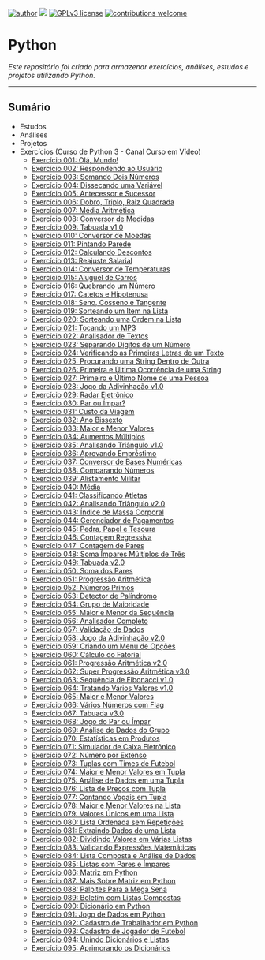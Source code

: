 [![author](https://img.shields.io/badge/author-rafael.jstefanski-red.svg)](https://www.linkedin.com/in/rafaelstefanski/)
[![](https://img.shields.io/badge/python-3.9+-blue.svg)](https://www.python.org/downloads/release/python-390/)
[![GPLv3 license](https://img.shields.io/badge/License-GPLv3-blue.svg)](http://perso.crans.org/besson/LICENSE.html) 
[![contributions welcome](https://img.shields.io/badge/contributions-welcome-brightgreen.svg?style=flat)](https://github.com/jstefanski/Python/issues)

<h1> Python </h1>

*Este repositório foi criado para armazenar exercícios, análises, estudos e projetos utilizando Python.*

--------------------------------------------------
<h2>Sumário</h2>

<!-- toc -->
  * Estudos
  * Análises
  * Projetos
  * Exercícios (Curso de Python 3 - Canal Curso em Vídeo)
      * [Exercício 001: Olá, Mundo!](https://github.com/jstefanski/Python/blob/main/Exerc%C3%ADcios/Exerc%C3%ADcio%20001.py)
      * [Exercício 002: Respondendo ao Usuário](https://github.com/jstefanski/Python/blob/main/Exerc%C3%ADcios/Exerc%C3%ADcio%20002.py)
      * [Exercício 003: Somando Dois Números](https://github.com/jstefanski/Python/blob/main/Exerc%C3%ADcios/Exerc%C3%ADcio%20003.py)
      * [Exercício 004: Dissecando uma Variável](https://github.com/jstefanski/Python/blob/main/Exerc%C3%ADcios/Exerc%C3%ADcio%20004.py)
      * [Exercício 005: Antecessor e Sucessor](https://github.com/jstefanski/Python/blob/main/Exerc%C3%ADcios/Exerc%C3%ADcio%20005.py)
      * [Exercício 006: Dobro, Triplo, Raiz Quadrada](https://github.com/jstefanski/Python/blob/main/Exerc%C3%ADcios/Exerc%C3%ADcio%20006.py)
      * [Exercício 007: Média Aritmética](https://github.com/jstefanski/Python/blob/main/Exerc%C3%ADcios/Exerc%C3%ADcio%20007.py)
      * [Exercício 008: Conversor de Medidas](https://github.com/jstefanski/Python/blob/main/Exerc%C3%ADcios/Exerc%C3%ADcio%20008.py)
      * [Exercício 009: Tabuada v1.0](https://github.com/jstefanski/Python/blob/main/Exerc%C3%ADcios/Exerc%C3%ADcio%20009.py)
      * [Exercício 010: Conversor de Moedas](https://github.com/jstefanski/Python/blob/main/Exerc%C3%ADcios/Exerc%C3%ADcio%20010.py)
      * [Exercício 011: Pintando Parede](https://github.com/jstefanski/Python/blob/main/Exerc%C3%ADcios/Exerc%C3%ADcio%20011.py)
      * [Exercício 012: Calculando Descontos](https://github.com/jstefanski/Python/blob/main/Exerc%C3%ADcios/Exerc%C3%ADcio%20012.py)
      * [Exercício 013: Reajuste Salarial](https://github.com/jstefanski/Python/blob/main/Exerc%C3%ADcios/Exerc%C3%ADcio%20013.py)
      * [Exercício 014: Conversor de Temperaturas](https://github.com/jstefanski/Python/blob/main/Exerc%C3%ADcios/Exerc%C3%ADcio%20014.py)
      * [Exercício 015: Aluguel de Carros](https://github.com/jstefanski/Python/blob/main/Exerc%C3%ADcios/Exerc%C3%ADcio%20015.py)
      * [Exercício 016: Quebrando um Número](https://github.com/jstefanski/Python/blob/main/Exerc%C3%ADcios/Exerc%C3%ADcio%20016.py)
      * [Exercício 017: Catetos e Hipotenusa](https://github.com/jstefanski/Python/blob/main/Exerc%C3%ADcios/Exerc%C3%ADcio%20017.py)
      * [Exercício 018: Seno, Cosseno e Tangente](https://github.com/jstefanski/Python/blob/main/Exerc%C3%ADcios/Exerc%C3%ADcio%20018.py)
      * [Exercício 019: Sorteando um Item na Lista](https://github.com/jstefanski/Python/blob/main/Exerc%C3%ADcios/Exerc%C3%ADcio%20019.py)
      * [Exercício 020: Sorteando uma Ordem na Lista](https://github.com/jstefanski/Python/blob/main/Exerc%C3%ADcios/Exerc%C3%ADcio%20020.py)
      * [Exercício 021: Tocando um MP3](https://github.com/jstefanski/Python/blob/main/Exerc%C3%ADcios/Exerc%C3%ADcio%20021.py)
      * [Exercício 022: Analisador de Textos](https://github.com/jstefanski/Python/blob/main/Exerc%C3%ADcios/Exerc%C3%ADcio%20022.py)
      * [Exercício 023: Separando Dígitos de um Número](https://github.com/jstefanski/Python/blob/main/Exerc%C3%ADcios/Exerc%C3%ADcio%20023.py)
      * [Exercício 024: Verificando as Primeiras Letras de um Texto](https://github.com/jstefanski/Python/blob/main/Exerc%C3%ADcios/Exerc%C3%ADcio%20024.py)
      * [Exercício 025: Procurando uma String Dentro de Outra](https://github.com/jstefanski/Python/blob/main/Exerc%C3%ADcios/Exerc%C3%ADcio%20025.py)
      * [Exercício 026: Primeira e Última Ocorrência de uma String](https://github.com/jstefanski/Python/blob/main/Exerc%C3%ADcios/Exerc%C3%ADcio%20026.py)
      * [Exercício 027: Primeiro e Último Nome de uma Pessoa](https://github.com/jstefanski/Python/blob/main/Exerc%C3%ADcios/Exerc%C3%ADcio%20027.py)
      * [Exercício 028: Jogo da Adivinhação v1.0](https://github.com/jstefanski/Python/blob/main/Exerc%C3%ADcios/Exerc%C3%ADcio%20028.py)
      * [Exercício 029: Radar Eletrônico](https://github.com/jstefanski/Python/blob/main/Exerc%C3%ADcios/Exerc%C3%ADcio%20029.py)
      * [Exercício 030: Par ou Ímpar?](https://github.com/jstefanski/Python/blob/main/Exerc%C3%ADcios/Exerc%C3%ADcio%20030.py)
      * [Exercício 031: Custo da Viagem](https://github.com/jstefanski/Python/blob/main/Exerc%C3%ADcios/Exerc%C3%ADcio%20031.py)
      * [Exercício 032: Ano Bissexto](https://github.com/jstefanski/Python/blob/main/Exerc%C3%ADcios/Exerc%C3%ADcio%20032.py)
      * [Exercício 033: Maior e Menor Valores](https://github.com/jstefanski/Python/blob/main/Exerc%C3%ADcios/Exerc%C3%ADcio%20033.py)
      * [Exercício 034: Aumentos Múltiplos](https://github.com/jstefanski/Python/blob/main/Exerc%C3%ADcios/Exerc%C3%ADcio%20034.py)
      * [Exercício 035: Analisando Triângulo v1.0](https://github.com/jstefanski/Python/blob/main/Exerc%C3%ADcios/Exerc%C3%ADcio%20035.py)
      * [Exercício 036: Aprovando Empréstimo](https://github.com/jstefanski/Python/blob/main/Exerc%C3%ADcios/Exerc%C3%ADcio%20036.py)
      * [Exercício 037: Conversor de Bases Numéricas](https://github.com/jstefanski/Python/blob/main/Exerc%C3%ADcios/Exerc%C3%ADcio%20037.py)
      * [Exercício 038: Comparando Números](https://github.com/jstefanski/Python/blob/main/Exerc%C3%ADcios/Exerc%C3%ADcio%20038.py)
      * [Exercício 039: Alistamento Militar](https://github.com/jstefanski/Python/blob/main/Exerc%C3%ADcios/Exerc%C3%ADcio%20039.py)
      * [Exercício 040: Média](https://github.com/jstefanski/Python/blob/main/Exerc%C3%ADcios/Exerc%C3%ADcio%20040.py)
      * [Exercício 041: Classificando Atletas](https://github.com/jstefanski/Python/blob/main/Exerc%C3%ADcios/Exerc%C3%ADcio%20041.py)
      * [Exercício 042: Analisando Triângulo v2.0](https://github.com/jstefanski/Python/blob/main/Exerc%C3%ADcios/Exerc%C3%ADcio%20042.py)
      * [Exercício 043: Índice de Massa Corporal](https://github.com/jstefanski/Python/blob/main/Exerc%C3%ADcios/Exerc%C3%ADcio%20043.py)
      * [Exercício 044: Gerenciador de Pagamentos](https://github.com/jstefanski/Python/blob/main/Exerc%C3%ADcios/Exerc%C3%ADcio%20044.py)
      * [Exercício 045: Pedra, Papel e Tesoura](https://github.com/jstefanski/Python/blob/main/Exerc%C3%ADcios/Exerc%C3%ADcio%20045.py)
      * [Exercício 046: Contagem Regressiva](https://github.com/jstefanski/Python/blob/main/Exerc%C3%ADcios/Exerc%C3%ADcio%20046.py)
      * [Exercício 047: Contagem de Pares](https://github.com/jstefanski/Python/blob/main/Exerc%C3%ADcios/Exerc%C3%ADcio%20047.py)
      * [Exercício 048: Soma Ímpares Múltiplos de Três](https://github.com/jstefanski/Python/blob/main/Exerc%C3%ADcios/Exerc%C3%ADcio%20048.py)
      * [Exercício 049: Tabuada v2.0](https://github.com/jstefanski/Python/blob/main/Exerc%C3%ADcios/Exerc%C3%ADcio%20049.py)
      * [Exercício 050: Soma dos Pares](https://github.com/jstefanski/Python/blob/main/Exerc%C3%ADcios/Exerc%C3%ADcio%20050.py)   
      * [Exercício 051: Progressão Aritmética](https://github.com/jstefanski/Python/blob/main/Exerc%C3%ADcios/Exerc%C3%ADcio%20051.py)
      * [Exercício 052: Números Primos](https://github.com/jstefanski/Python/blob/main/Exerc%C3%ADcios/Exerc%C3%ADcio%20052.py)
      * [Exercício 053: Detector de Palíndromo](https://github.com/jstefanski/Python/blob/main/Exerc%C3%ADcios/Exerc%C3%ADcio%20053.py)
      * [Exercício 054: Grupo de Maioridade](https://github.com/jstefanski/Python/blob/main/Exerc%C3%ADcios/Exerc%C3%ADcio%20054.py)
      * [Exercício 055: Maior e Menor da Sequência](https://github.com/jstefanski/Python/blob/main/Exerc%C3%ADcios/Exerc%C3%ADcio%20055.py)
      * [Exercício 056: Analisador Completo](https://github.com/jstefanski/Python/blob/main/Exerc%C3%ADcios/Exerc%C3%ADcio%20056.py)
      * [Exercício 057: Validação de Dados](https://github.com/jstefanski/Python/blob/main/Exerc%C3%ADcios/Exerc%C3%ADcio%20057.py)
      * [Exercício 058: Jogo da Adivinhação v2.0](https://github.com/jstefanski/Python/blob/main/Exerc%C3%ADcios/Exerc%C3%ADcio%20058.py)
      * [Exercício 059: Criando um Menu de Opções](https://github.com/jstefanski/Python/blob/main/Exerc%C3%ADcios/Exerc%C3%ADcio%20059.py)
      * [Exercício 060: Cálculo do Fatorial](https://github.com/jstefanski/Python/blob/main/Exerc%C3%ADcios/Exerc%C3%ADcio%20060.py)
      * [Exercício 061: Progressão Aritmética v2.0](https://github.com/jstefanski/Python/blob/main/Exerc%C3%ADcios/Exerc%C3%ADcio%20061.py)  
      * [Exercício 062: Super Progressão Aritmética v3.0](https://github.com/jstefanski/Python/blob/main/Exerc%C3%ADcios/Exerc%C3%ADcio%20062.py)
      * [Exercício 063: Sequência de Fibonacci v1.0](https://github.com/jstefanski/Python/blob/main/Exerc%C3%ADcios/Exerc%C3%ADcio%20063.py)
      * [Exercício 064: Tratando Vários Valores v1.0](https://github.com/jstefanski/Python/blob/main/Exerc%C3%ADcios/Exerc%C3%ADcio%20064.py)
      * [Exercício 065: Maior e Menor Valores](https://github.com/jstefanski/Python/blob/main/Exerc%C3%ADcios/Exerc%C3%ADcio%20065.py)
      * [Exercício 066: Vários Números com Flag](https://github.com/jstefanski/Python/blob/main/Exerc%C3%ADcios/Exerc%C3%ADcio%20066.py)
      * [Exercício 067: Tabuada v3.0](https://github.com/jstefanski/Python/blob/main/Exerc%C3%ADcios/Exerc%C3%ADcio%20067.py)
      * [Exercício 068: Jogo do Par ou Ímpar](https://github.com/jstefanski/Python/blob/main/Exerc%C3%ADcios/Exerc%C3%ADcio%20068.py)
      * [Exercício 069: Análise de Dados do Grupo](https://github.com/jstefanski/Python/blob/main/Exerc%C3%ADcios/Exerc%C3%ADcio%20069.py)
      * [Exercício 070: Estatísticas em Produtos](https://github.com/jstefanski/Python/blob/main/Exerc%C3%ADcios/Exerc%C3%ADcio%20070.py)
      * [Exercício 071: Simulador de Caixa Eletrônico](https://github.com/jstefanski/Python/blob/main/Exerc%C3%ADcios/Exerc%C3%ADcio%20071.py)
      * [Exercício 072: Número por Extenso](https://github.com/jstefanski/Python/blob/main/Exerc%C3%ADcios/Exerc%C3%ADcio%20072.py)
      * [Exercício 073: Tuplas com Times de Futebol](https://github.com/jstefanski/Python/blob/main/Exerc%C3%ADcios/Exerc%C3%ADcio%20073.py)
      * [Exercício 074: Maior e Menor Valores em Tupla](https://github.com/jstefanski/Python/blob/main/Exerc%C3%ADcios/Exerc%C3%ADcio%20074.py)
      * [Exercício 075: Análise de Dados em uma Tupla](https://github.com/jstefanski/Python/blob/main/Exerc%C3%ADcios/Exerc%C3%ADcio%20075.py)
      * [Exercício 076: Lista de Preços com Tupla](https://github.com/jstefanski/Python/blob/main/Exerc%C3%ADcios/Exerc%C3%ADcio%20076.py)
      * [Exercício 077: Contando Vogais em Tupla](https://github.com/jstefanski/Python/blob/main/Exerc%C3%ADcios/Exerc%C3%ADcio%20077.py)
      * [Exercício 078: Maior e Menor Valores na Lista](https://github.com/jstefanski/Python/blob/main/Exerc%C3%ADcios/Exerc%C3%ADcio%20078.py)
      * [Exercício 079: Valores Únicos em uma Lista](https://github.com/jstefanski/Python/blob/main/Exerc%C3%ADcios/Exerc%C3%ADcio%20079.py)
      * [Exercício 080: Lista Ordenada sem Repetições](https://github.com/jstefanski/Python/blob/main/Exerc%C3%ADcios/Exerc%C3%ADcio%20080.py)
      * [Exercício 081: Extraindo Dados de uma Lista](https://github.com/jstefanski/Python/blob/main/Exerc%C3%ADcios/Exerc%C3%ADcio%20081.py)
      * [Exercício 082: Dividindo Valores em Várias Listas](https://github.com/jstefanski/Python/blob/main/Exerc%C3%ADcios/Exerc%C3%ADcio%20082.py)
      * [Exercício 083: Validando Expressões Matemáticas](https://github.com/jstefanski/Python/blob/main/Exerc%C3%ADcios/Exerc%C3%ADcio%20083.py)
      * [Exercício 084: Lista Composta e Análise de Dados](https://github.com/jstefanski/Python/blob/main/Exerc%C3%ADcios/Exerc%C3%ADcio%20084.py)
      * [Exercício 085: Listas com Pares e Ímpares](https://github.com/jstefanski/Python/blob/main/Exerc%C3%ADcios/Exerc%C3%ADcio%20085.py)
      * [Exercício 086: Matriz em Python](https://github.com/jstefanski/Python/blob/main/Exerc%C3%ADcios/Exerc%C3%ADcio%20086.py)
      * [Exercício 087: Mais Sobre Matriz em Python](https://github.com/jstefanski/Python/blob/main/Exerc%C3%ADcios/Exerc%C3%ADcio%20087.py)
      * [Exercício 088: Palpites Para a Mega Sena](https://github.com/jstefanski/Python/blob/main/Exerc%C3%ADcios/Exerc%C3%ADcio%20088.py)
      * [Exercício 089: Boletim com Listas Compostas](https://github.com/jstefanski/Python/blob/main/Exerc%C3%ADcios/Exerc%C3%ADcio%20089.py)
      * [Exercício 090: Dicionário em Python](https://github.com/jstefanski/Python/blob/main/Exerc%C3%ADcios/Exerc%C3%ADcio%20090.py)
      * [Exercício 091: Jogo de Dados em Python](https://github.com/jstefanski/Python/blob/main/Exerc%C3%ADcios/Exerc%C3%ADcio%20091.py)
      * [Exercício 092: Cadastro de Trabalhador em Python](https://github.com/jstefanski/Python/blob/main/Exerc%C3%ADcios/Exerc%C3%ADcio%20092.py)
      * [Exercício 093: Cadastro de Jogador de Futebol](https://github.com/jstefanski/Python/blob/main/Exerc%C3%ADcios/Exerc%C3%ADcio%20093.py)
      * [Exercício 094: Unindo Dicionários e Listas](https://github.com/jstefanski/Python/blob/main/Exerc%C3%ADcios/Exerc%C3%ADcio%20094.py)
      * [Exercício 095: Aprimorando os Dicionários](https://github.com/jstefanski/Python/blob/main/Exerc%C3%ADcios/Exerc%C3%ADcio%20095.py)
